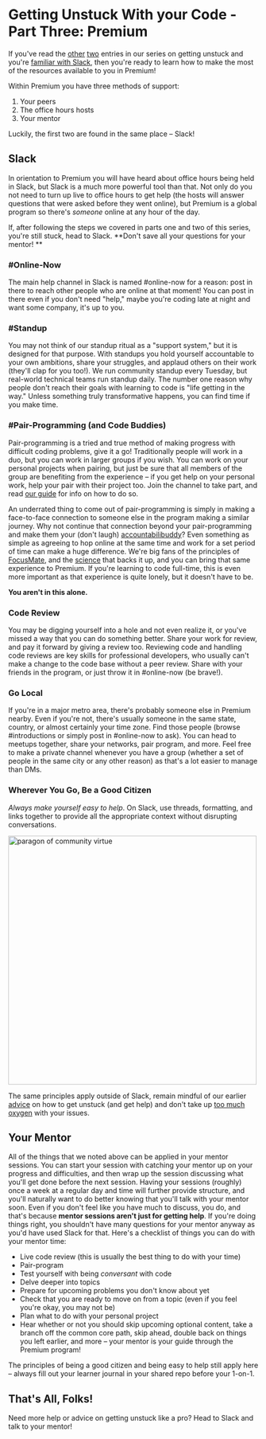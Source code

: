 # Getting Unstuck With your Code - Part Three: Premium

If you've read the [other](https://github.com/codecademy-coaches/premium-supplemental-repo/blob/master/general-advice/05-getting-unstuck-part-one.md) [two](https://github.com/codecademy-coaches/premium-supplemental-repo/blob/master/general-advice/06-getting-unstuck-part-two.md) entries in our series on getting unstuck and you're [familiar with Slack](https://github.com/codecademy-coaches/premium-supplemental-repo/blob/master/general-advice/07-how-to-use-slack.md), then you're ready to learn how to make the most of the resources available to you in Premium!

Within Premium you have three methods of support:

1. Your peers
2. The office hours hosts
3. Your mentor

Luckily, the first two are found in the same place – Slack!

## Slack

In orientation to Premium you will have heard about office hours being held in Slack, but Slack is a much more powerful tool than that.  Not only do you not need to turn up live to office hours to get help (the hosts will answer questions that were asked before they went online), but Premium is a global program so there's _someone_ online at any hour of the day.

If, after following the steps we covered in parts one and two of this series, you're still stuck, head to Slack.  **Don't save all your questions for your mentor! **

### #Online-Now

The main help channel in Slack is named #online-now for a reason: post in there to reach other people who are online at that moment!  You can post in there even if you don't need "help," maybe you're coding late at night and want some company, it's up to you.

### #Standup

You may not think of our standup ritual as a "support system," but it is designed for that purpose.  With standups you hold yourself accountable to your own ambitions, share your struggles, and applaud others on their work (they'll clap for you too!).  We run community standup every Tuesday, but real-world technical teams run standup daily.  The number one reason why people don't reach their goals with learning to code is "life getting in the way."  Unless something truly transformative happens, you can find time if you make time.

### #Pair-Programming (and Code Buddies)

Pair-programming is a tried and true method of making progress with difficult coding problems, give it a go!  Traditionally people will work in a duo, but you can work in larger groups if you wish.  You can work on your personal projects when pairing, but just be sure that all members of the group are benefiting from the experience – if you get help on your personal work, help your pair with their project too.  Join the channel to take part, and read [our guide](https://github.com/codecademy-coaches/premium-supplemental-repo/blob/master/group-coding-how-to/pair-programming-guide.md) for info on how to do so.

An underrated thing to come out of pair-programming is simply in making a face-to-face connection to someone else in the program making a similar journey.  Why not continue that connection beyond your pair-programming and make them your (don't laugh) [accountabilibuddy](http://forgingleaders.com/why-you-need-an-accountabilibuddy-and-how-to-find-one/)?  Even something as simple as agreeing to hop online at the same time and work for a set period of time can make a huge difference.  We're big fans of the principles of [FocusMate](https://www.focusmate.com/), and the [science](https://www.focusmate.com/science) that backs it up, and you can bring that same experience to Premium.  If you're learning to code full-time, this is even more important as that experience is quite lonely, but it doesn't have to be.

**You aren't in this alone.**

### Code Review

You may be digging yourself into a hole and not even realize it, or you've missed a way that you can do something better.  Share your work for review, and pay it forward by giving a review too.  Reviewing code and handling code reviews are key skills for professional developers, who usually can't make a change to the code base without a peer review.  Share with your friends in the program, or just throw it in #online-now (be brave!).

### Go Local

If you're in a major metro area, there's probably someone else in Premium nearby.  Even if you're not, there's usually someone in the same state, country, or almost certainly your time zone.  Find those people (browse #introductions or simply post in #online-now to ask).  You can head to meetups together, share your networks, pair program, and more.  Feel free to make a private channel whenever you have a group (whether a set of people in the same city or any other reason) as that's a lot easier to manage than DMs.

### Wherever You Go, Be a Good Citizen

_Always make yourself easy to help_. On Slack, use threads, formatting, and links together to provide all the appropriate context without disrupting conversations.

<img src="https://i.imgur.com/XtxP435.png" alt="paragon of community virtue" width="500">

The same principles apply outside of Slack, remain mindful of our earlier [advice](https://github.com/codecademy-coaches/premium-supplemental-repo/blob/master/general-advice/05-getting-unstuck-part-one.md) on how to get unstuck (and get help) and don't take up [too much oxygen](https://i.imgur.com/rfKUxRW.png) with your issues.

## Your Mentor

All of the things that we noted above can be applied in your mentor sessions.  You can start your session with catching your mentor up on your progress and difficulties, and then wrap up the session discussing what you'll get done before the next session.  Having your sessions (roughly) once a week at a regular day and time will further provide structure, and you'll naturally want to do better knowing that you'll talk with your mentor soon.  Even if you don't feel like you have much to discuss, you do, and that's because **mentor sessions aren't just for getting help**.  If you're doing things right, you shouldn't have many questions for your mentor anyway as you'd have used Slack for that.  Here's a checklist of things you can do with your mentor time:

* Live code review (this is usually the best thing to do with your time)
* Pair-program
* Test yourself with being _conversant_ with code
* Delve deeper into topics
* Prepare for upcoming problems you don't know about yet
* Check that you are ready to move on from a topic (even if you feel you're okay, you may not be)
* Plan what to do with your personal project
* Hear whether or not you should skip upcoming optional content, take a branch off the common core path, skip ahead, double back on things you left earlier, and more – your mentor is your guide through the Premium program!

The principles of being a good citizen and being easy to help still apply here – always fill out your learner journal in your shared repo before your 1-on-1.

## That's All, Folks!

Need more help or advice on getting unstuck like a pro?  Head to Slack and talk to your mentor!
